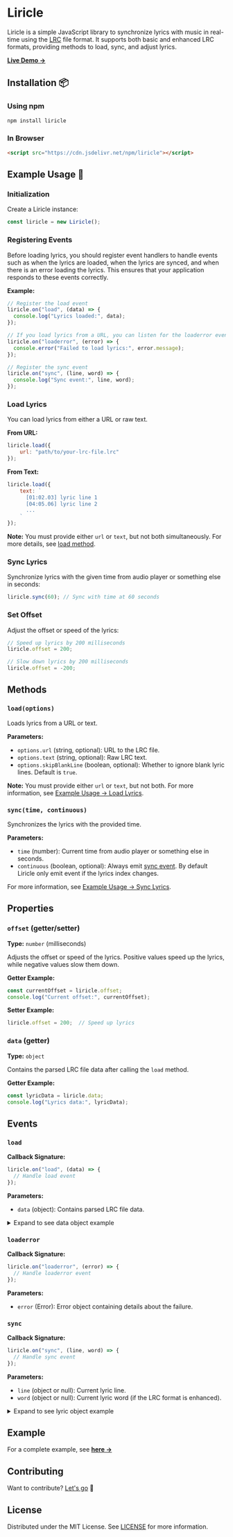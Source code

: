 # Liricle

Liricle is a simple JavaScript library to synchronize lyrics with music in real-time using the [LRC](https://en.wikipedia.org/wiki/LRC_(file_format)) file format. It supports both basic and enhanced LRC formats, providing methods to load, sync, and adjust lyrics.

**[Live Demo →](https://mcanam.github.io/liricle)**

## Installation 📦

### Using npm

```bash
npm install liricle
```

### In Browser

```html
<script src="https://cdn.jsdelivr.net/npm/liricle"></script>
```

## Example Usage 🚀

### Initialization

Create a Liricle instance:

```javascript
const liricle = new Liricle();
```

### Registering Events

Before loading lyrics, you should register event handlers to handle events such as when the lyrics are loaded, when the lyrics are synced, and when there is an error loading the lyrics. This ensures that your application responds to these events correctly.

**Example:**

```javascript
// Register the load event
liricle.on("load", (data) => {
  console.log("Lyrics loaded:", data);
});

// If you load lyrics from a URL, you can listen for the loaderror event when loading fails
liricle.on("loaderror", (error) => {
  console.error("Failed to load lyrics:", error.message);
});

// Register the sync event
liricle.on("sync", (line, word) => {
  console.log("Sync event:", line, word);
});
```

### Load Lyrics

You can load lyrics from either a URL or raw text.

**From URL:**

```javascript
liricle.load({
    url: "path/to/your-lrc-file.lrc"
});
```

**From Text:**

```javascript
liricle.load({
    text: `
      [01:02.03] lyric line 1
      [04:05.06] lyric line 2
      ...
    `
});
```

**Note:** You must provide either `url` or `text`, but not both simultaneously. For more details, see [load method](#methods).

### Sync Lyrics

Synchronize lyrics with the given time from audio player or something else in seconds:

```javascript
liricle.sync(60); // Sync with time at 60 seconds
```

### Set Offset

Adjust the offset or speed of the lyrics:

```javascript
// Speed up lyrics by 200 milliseconds
liricle.offset = 200;

// Slow down lyrics by 200 milliseconds
liricle.offset = -200;
```

## Methods

### `load(options)`

Loads lyrics from a URL or text.

**Parameters:**

- `options.url` (string, optional): URL to the LRC file.
- `options.text` (string, optional): Raw LRC text.
- `options.skipBlankLine` (boolean, optional): Whether to ignore blank lyric lines. Default is `true`.

**Note:** You must provide either `url` or `text`, but not both. For more information, see [Example Usage → Load Lyrics](#load-lyrics).

### `sync(time, continuous)`

Synchronizes the lyrics with the provided time.

**Parameters:**

- `time` (number): Current time from audio player or something else in seconds.
- `continuous` (boolean, optional): Always emit [sync event](#sync). By default Liricle only emit event if the lyrics index changes.

For more information, see [Example Usage → Sync Lyrics](#sync-lyrics).

## Properties

### `offset` (getter/setter)

**Type:** `number` (milliseconds)

Adjusts the offset or speed of the lyrics. Positive values speed up the lyrics, while negative values slow them down.

**Getter Example:**

```javascript
const currentOffset = liricle.offset;
console.log("Current offset:", currentOffset);
```

**Setter Example:**

```javascript
liricle.offset = 200;  // Speed up lyrics
```

### `data` (getter)

**Type:** `object`

Contains the parsed LRC file data after calling the `load` method.

**Getter Example:**

```javascript
const lyricData = liricle.data;
console.log("Lyrics data:", lyricData);
```

## Events

### `load`

**Callback Signature:**

```javascript
liricle.on("load", (data) => {
  // Handle load event
});
```

**Parameters:**

- `data` (object): Contains parsed LRC file data.

<details>
  <summary>Expand to see data object example</summary>

  ```javascript
  {
    // LRC tags or metadata
    tags: {
      ar: "Liricle",
      ti: "Javascript lyric synchronizer library",
      offset: 200
    },

    // lyric lines
    lines: [
      {
        time: 39.98,
        text: "Hello world",

        // if LRC format is not enhanced
        // words value will be null.
        words: [
          {
            time: 40.10,
            text: "Hello"
          },
          ......
        ]
      },
      ......
    ],

    // indicates whether the lrc format is enhanced or not.
    enhanced: true
  }
  ```

</details>

### `loaderror`

**Callback Signature:**

```javascript
liricle.on("loaderror", (error) => {
  // Handle loaderror event
});
```

**Parameters:**

- `error` (Error): Error object containing details about the failure.


### `sync`

**Callback Signature:**

```javascript
liricle.on("sync", (line, word) => {
  // Handle sync event
});
```

**Parameters:**

- `line` (object or null): Current lyric line.
- `word` (object or null): Current lyric word (if the LRC format is enhanced).

<details>
  <summary>Expand to see lyric object example</summary>

  ```javascript
  {
    index: 1,
    time: 39.98,
    text: "Hello world"
  }
  ```

</details>

## Example

For a complete example, see **[here →](https://github.com/mcanam/liricle/tree/main/examples/simple)**

## Contributing

Want to contribute? [Let's go](https://github.com/mcanam/liricle/blob/main/.github/CONTRIBUTING.md) 🚀

## License

Distributed under the MIT License. See [LICENSE](https://github.com/mcanam/liricle/blob/main/LICENSE) for more information.
